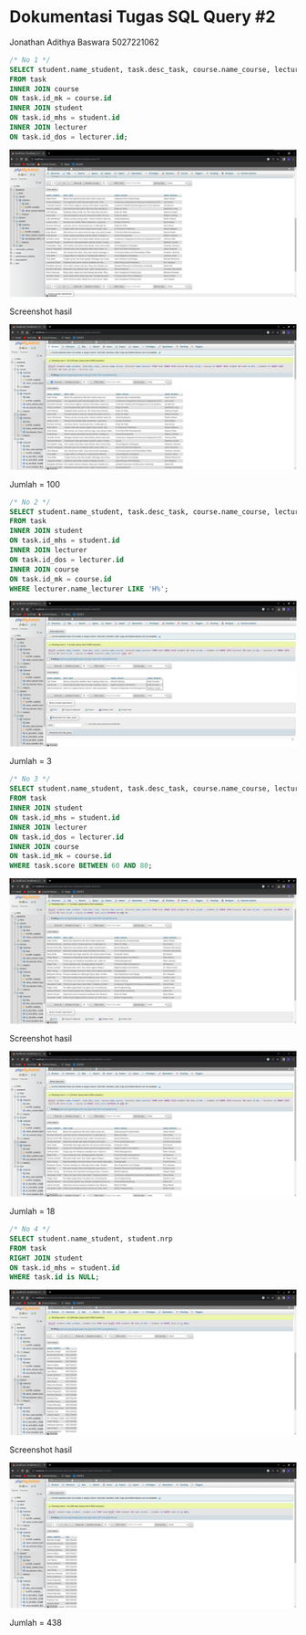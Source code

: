 # Dokumentasi Tugas SQL Query #2

Jonathan Adithya Baswara 5027221062

```sql
/* No 1 */
SELECT student.name_student, task.desc_task, course.name_course, lecturer.name_lecturer
FROM task
INNER JOIN course
ON task.id_mk = course.id
INNER JOIN student
ON task.id_mhs = student.id
INNER JOIN lecturer
ON task.id_dos = lecturer.id;
```

![Screenshot from 2023-10-30 22-11-41.png](https://raw.githubusercontent.com/jonathan-dotcom/StrukduttdanOOP/main/TugasSQLquery%232/Dokumentasi%20Tugas%20SQL%20Query%20%232/Screenshot_from_2023-10-30_22-11-41.png)

Screenshot hasil

![Screenshot from 2023-10-30 23-22-44.png](https://raw.githubusercontent.com/jonathan-dotcom/StrukduttdanOOP/main/TugasSQLquery%232/Dokumentasi%20Tugas%20SQL%20Query%20%232/Screenshot_from_2023-10-30_23-22-44.png)

Jumlah = 100

```sql
/* No 2 */
SELECT student.name_student, task.desc_task, course.name_course, lecturer.name_lecturer 
FROM task
INNER JOIN student 
ON task.id_mhs = student.id
INNER JOIN lecturer
ON task.id_dos = lecturer.id
INNER JOIN course
ON task.id_mk = course.id
WHERE lecturer.name_lecturer LIKE 'H%';
```

![Screenshot from 2023-10-30 22-50-49.png](https://raw.githubusercontent.com/jonathan-dotcom/StrukduttdanOOP/main/TugasSQLquery%232/Dokumentasi%20Tugas%20SQL%20Query%20%232/Screenshot_from_2023-10-30_22-50-49.png)

Jumlah = 3

```sql
/* No 3 */
SELECT student.name_student, task.desc_task, course.name_course, lecturer.name_lecturer 
FROM task
INNER JOIN student 
ON task.id_mhs = student.id
INNER JOIN lecturer
ON task.id_dos = lecturer.id
INNER JOIN course
ON task.id_mk = course.id
WHERE task.score BETWEEN 60 AND 80;
```

![Screenshot from 2023-10-30 22-54-12.png](https://raw.githubusercontent.com/jonathan-dotcom/StrukduttdanOOP/main/TugasSQLquery%232/Dokumentasi%20Tugas%20SQL%20Query%20%232/Screenshot_from_2023-10-30_22-54-12.png)

Screenshot hasil

![Screenshot from 2023-10-30 23-24-47.png](https://raw.githubusercontent.com/jonathan-dotcom/StrukduttdanOOP/main/TugasSQLquery%232/Dokumentasi%20Tugas%20SQL%20Query%20%232/Screenshot_from_2023-10-30_23-24-47.png)

Jumlah = 18

```sql
/* No 4 */
SELECT student.name_student, student.nrp
FROM task
RIGHT JOIN student 
ON task.id_mhs = student.id
WHERE task.id is NULL;
```

![Screenshot from 2023-10-30 23-02-33.png](https://raw.githubusercontent.com/jonathan-dotcom/StrukduttdanOOP/main/TugasSQLquery%232/Dokumentasi%20Tugas%20SQL%20Query%20%232/Screenshot_from_2023-10-30_23-02-33.png)

Screenshot hasil

![Screenshot from 2023-10-30 23-25-53.png](https://raw.githubusercontent.com/jonathan-dotcom/StrukduttdanOOP/main/TugasSQLquery%232/Dokumentasi%20Tugas%20SQL%20Query%20%232/Screenshot_from_2023-10-30_23-25-53.png)

Jumlah = 438